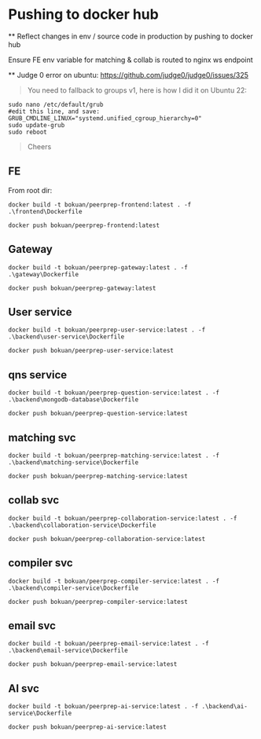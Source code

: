 # Pushing to docker hub

** Reflect changes in env / source code in production by pushing to docker hub

Ensure FE env variable for matching & collab is routed to nginx ws endpoint

** Judge 0 error on ubuntu: https://github.com/judge0/judge0/issues/325

> You need to fallback to groups v1, here is how I did it on Ubuntu 22:

```
sudo nano /etc/default/grub
#edit this line, and save:
GRUB_CMDLINE_LINUX="systemd.unified_cgroup_hierarchy=0"
sudo update-grub
sudo reboot
```
> Cheers

## FE

From root dir:

`docker build -t bokuan/peerprep-frontend:latest . -f .\frontend\Dockerfile`

`docker push bokuan/peerprep-frontend:latest`

## Gateway

`docker build -t bokuan/peerprep-gateway:latest . -f .\gateway\Dockerfile`

`docker push bokuan/peerprep-gateway:latest`

## User service

`docker build -t bokuan/peerprep-user-service:latest . -f .\backend\user-service\Dockerfile`

`docker push bokuan/peerprep-user-service:latest`

## qns service

`docker build -t bokuan/peerprep-question-service:latest . -f .\backend\mongodb-database\Dockerfile`

`docker push bokuan/peerprep-question-service:latest`

## matching svc

`docker build -t bokuan/peerprep-matching-service:latest . -f .\backend\matching-service\Dockerfile`

`docker push bokuan/peerprep-matching-service:latest`

## collab svc

`docker build -t bokuan/peerprep-collaboration-service:latest . -f .\backend\collaboration-service\Dockerfile`

`docker push bokuan/peerprep-collaboration-service:latest`

## compiler svc

`docker build -t bokuan/peerprep-compiler-service:latest . -f .\backend\compiler-service\Dockerfile`

`docker push bokuan/peerprep-compiler-service:latest`

## email svc

`docker build -t bokuan/peerprep-email-service:latest . -f .\backend\email-service\Dockerfile`

`docker push bokuan/peerprep-email-service:latest`

## AI svc

`docker build -t bokuan/peerprep-ai-service:latest . -f .\backend\ai-service\Dockerfile`

`docker push bokuan/peerprep-ai-service:latest`
